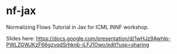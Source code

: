 # nf-jax
Normalizing Flows Tutorial in Jax for ICML INNF workshop.

Slides here: https://docs.google.com/presentation/d/1wHJz9Awhlp-PWLZGWJKzF66gzvqdSrhknb-iLFJ1Owo/edit?usp=sharing
